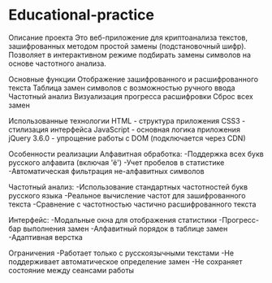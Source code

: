 # Educational-practice
Описание проекта
Это веб-приложение для криптоанализа текстов, зашифрованных методом простой замены (подстановочный шифр). Позволяет в интерактивном режиме подбирать замены символов на основе частотного анализа.

Основные функции
Отображение зашифрованного и расшифрованного текста
Таблица замен символов с возможностью ручного ввода
Частотный анализ
Визуализация прогресса расшифровки
Сброс всех замен

Использованные технологии
HTML - структура приложения
CSS3 - стилизация интерфейса
JavaScript - основная логика приложения
jQuery 3.6.0 - упрощение работы с DOM (подключается через CDN)

Особенности реализации
Алфавитная обработка:
-Поддержка всех букв русского алфавита (включая 'ё')
-Учет пробелов в статистике
-Автоматическая фильтрация не-алфавитных символов

Частотный анализ:
-Использование стандартных частотностей букв русского языка
-Реальное вычисление частот для зашифрованного текста
-Сравнение с частотностью частично расшифрованного текста

Интерфейс:
-Модальные окна для отображения статистики
-Прогресс-бар выполнения замен
-Алфавитный порядок в таблице замен
-Адаптивная верстка

Ограничения
-Работает только с русскоязычными текстами
-Не поддерживает автоматическое определение замен
-Не сохраняет состояние между сеансами работы
